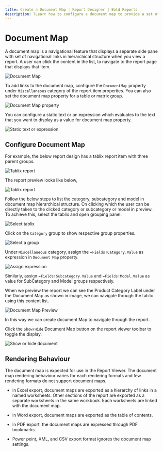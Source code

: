 ```yaml
---
title: Create a Document Map | Report Designer | Bold Reports
description: TLearn how to configure a document map to provide a set of navigational links to report items in a rendered report with Bold Report Designer
---
```


# Document Map

A document map is a navigational feature that displays a separate side pane with set of navigational links in hierarchical structure when you view a report. A user can click the content in the list, to navigate to the report page that displays that item.

![Document Map](/static/assets/on-premise/images/report-designer/compose-report/document-map/preview.png)

To add links to the document map, configure the `DocumentMap` property under `Miscellaneous` category of the report item properties. You can also set the document map property for a table or matrix group.

![Document Map property](/static/assets/on-premise/images/report-designer/compose-report/document-map/document-map.png)

You can configure a static text or an expression which evaluates to the text that you want to display as a value for document map property.

![Static text or expression](/static/assets/on-premise/images/report-designer/compose-report/document-map/expression.png)

## Configure Document Map

For example, the below report design has a tablix report item with three parent groups.

![Tablix report](/static/assets/on-premise/images/report-designer/compose-report/document-map/sample-design.png)

The report preview looks like below,

![Tablix report](/static/assets/on-premise/images/report-designer/compose-report/document-map/report-preview.png)

Follow the below steps to list the category, subcategory and model in document map hierarchical structure. On clicking which the user can be directly taken to the clicked category or subcategory or model in preview. To achieve this, select the tablix and open grouping panel.

![Select tablix](/static/assets/on-premise/images/report-designer/compose-report/document-map/select-tablix.png)

Click on the `Category` group to show respective group properties.

![Select a group](/static/assets/on-premise/images/report-designer/compose-report/document-map/select-group.png)

Under `Miscellaneous` category, assign the `=Fields!Category.Value` as expression in `Document Map` property.

![Assign expression](/static/assets/on-premise/images/report-designer/compose-report/document-map/assign-expression.png)

Similarly, assign `=Fields!Subcategory.Value` and `=Fields!Model.Value` as value for SubCategory and Model groups respectively.

When we preview the report we can see the Product Category Label under the Document Map as shown in image, we can navigate through the tablix using this content list.

![Document Map Preview](/static/assets/on-premise/images/report-designer/compose-report/document-map/document-map-preview.png)

In this way we can create document Map to navigate through the report.

Click the `Show/Hide` Document Map button on the report viewer toolbar to toggle the display.

![Show or hide document](/static/assets/on-premise/images/report-designer/compose-report/document-map/toggle-document-map.png)

## Rendering Behaviour

The document map is expected for use in the Report Viewer. The document map rendering behaviour varies for each rendering formats and few rendering formats do not support document maps.

* In Excel export, document maps are exported as a hierarchy of links in a named worksheets. Other sections of the report are exported as a separate worksheets in the same workbook. Each worksheets are linked with the document map.

* In Word export, document maps are exported as the table of contents.

* In PDF export, the document maps are expressed through PDF bookmarks.

* Power point, XML, and CSV export format ignores the document map settings.